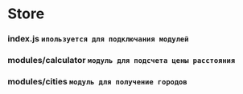 # Store

### index.js `ипользуется для подключания модулей`

### modules/calculator `модуль для подсчета цены расстояния`

### modules/cities `модуль для получение городов`